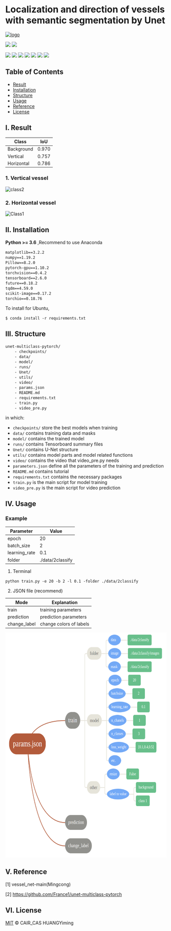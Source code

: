 # Localization and direction of vessels with semantic segmentation by Unet
[![logo](https://img.shields.io/badge/HUANGYming-projects-orange?style=flat&logo=github)](https://github.com/HUANGYming) 

![](https://img.shields.io/badge/Linux%20build-pass-green.svg?logo=linux) 
![](https://img.shields.io/badge/NVIDIA-CUDA-green.svg?logo=nvidia) 

![](https://img.shields.io/badge/Python-3.6.13-green.svg?style=social&logo=python) 
![](https://img.shields.io/badge/anaconda-4.12.0-green.svg?style=social&logo=anaconda) 
![](https://img.shields.io/badge/Opencv-4.1.2.30-green.svg?style=social&logo=opencv) 
![](https://img.shields.io/badge/Pytorch-1.10.2-green.svg?style=social&logo=pytorch)
![](https://img.shields.io/badge/NumPy-1.19.2-green.svg?style=social&logo=NumPy)
![](https://img.shields.io/badge/TorchIO-1.3.5-green.svg?style=social&logo=torchio)
![](https://img.shields.io/badge/Pillow-8.2.0-green.svg?style=social&logo=torchio)



## Table of Contents
- [Result](#result)
- [Installation](#installation)
- [Structure](#structure)
- [Usage](#usage)
- [Reference](#reference)
- [License](#license)



## I. Result

| Class | IoU |
| ---- | ---- |
|Background|0.970|
|Vertical|0.757|
|Horizontal|0.786|




### 1. Vertical vessel

![class2](https://github.com/HUANGYming/Unet_multiclass/blob/main/actions/vertticalVessel.gif)

### 2. Horizontal vessel

![Class1](https://github.com/HUANGYming/Unet_multiclass/blob/main/actions/horizontalVessel.gif)

## II. Installation

**Python >= 3.6** ,Recommend to use Anaconda 
```
matplotlib==3.2.2
numpy==1.19.2
Pillow==8.2.0
pytorch-gpu==1.10.2
torchvision==0.4.2
tensorboard==2.6.0
future==0.18.2
tqdm==4.59.0
scikit-image==0.17.2
torchio==0.18.76
```



To install for Ubuntu,
```
$ conda install -r requirements.txt
```




## III. Structure
```
unet-multiclass-pytorch/
    - checkpoints/
    - data/
    - model/
    - runs/
    - Unet/
    - utils/
    - video/
    - params.json
    - README.md
    - requirements.txt
    - train.py
    - video_pre.py
```
in which:
- `checkpoints/` store the best models when training
- `data/` contains training data and masks
- `model/` contains the trained model
- `runs/` contains Tensorboard summary files
- `Unet/` contains U-Net structure
- `utils/` contains model parts and model related functions
- `video/` contains the video that video_pre.py needs
- `parameters.json` define all the parameters of the training and prediction
- `README.md` contains tutorial
- `requirements.txt` contains the necessary packages
- `train.py` is the main script for model training
- `video_pre.py` is the main script for video prediction

## IV. Usage
### Example
| Parameter         |       Value      |
| ----              |       ----       |
|epoch              |       20         |
|batch_size         |       2          |
|learning_rate      |       0.1        |
|folder             | ./data/2classify |

1. Terminal
```
python train.py -e 20 -b 2 -l 0.1 -folder ./data/2classify
```
2. JSON file (recommend)

| Mode              |       Explanation                  |
| ----              |       ----                         |
|train              |       training parameters           |
|prediction         |       prediction parameters         |
|change_label       |       change colors of labels      |


<img src="https://github.com/HUANGYming/Unet_multiclass/blob/main/actions/flow.png" height = "700" width = "700" />




## V. Reference

[1] vessel_net-main(Mingcong)

[2] https://github.com/France1/unet-multiclass-pytorch



## VI. License

[MIT](LICENSE) © CAIR_CAS HUANGYiming

